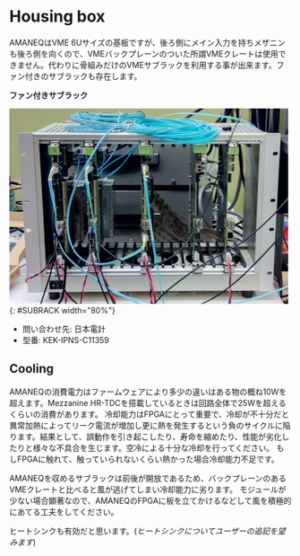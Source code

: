 # Housing box

AMANEQはVME 6Uサイズの基板ですが、後ろ側にメイン入力を持ちメザニンも後ろ側を向くので、VMEバックプレーンのついた所謂VMEクレートは使用できません。代わりに骨組みだけのVMEサブラックを利用する事が出来ます。ファン付きのサブラックも存在します。

**ファン付きサブラック**

![SUBRACK](subrack.png "Fan-equipped subrack"){: #SUBRACK width="80%"}

- 問い合わせ先: 日本電計
- 型番: KEK-IPNS-C11359

## Cooling

AMANEQの消費電力はファームウェアにより多少の違いはある物の概ね10Wを超えます。Mezzanine HR-TDCを搭載しているときは回路全体で25Wを超えるくらいの消費があります。
冷却能力はFPGAにとって重要で、冷却が不十分だと異常加熱によってリーク電流が増加し更に熱を発生するという負のサイクルに陥ります。結果として、誤動作を引き起こしたり、寿命を縮めたり、性能が劣化したりと様々な不具合を生じます。空冷による十分な冷却を行ってください。
もしFPGAに触れて、触っていられないくらい熱かった場合冷却能力不足です。

AMANEQを収めるサブラックは前後が開放であるため、バックプレーンのあるVMEクレートと比べると風が逃げてしまい冷却能力に劣ります。
モジュールが少ない場合顕著なので、AMANEQのFPGAに板を立てかけるなどして風を積極的にあてる工夫をしてください。


ヒートシンクも有効だと思います。(*ヒートシンクについてユーザーの追記を望みます*)
